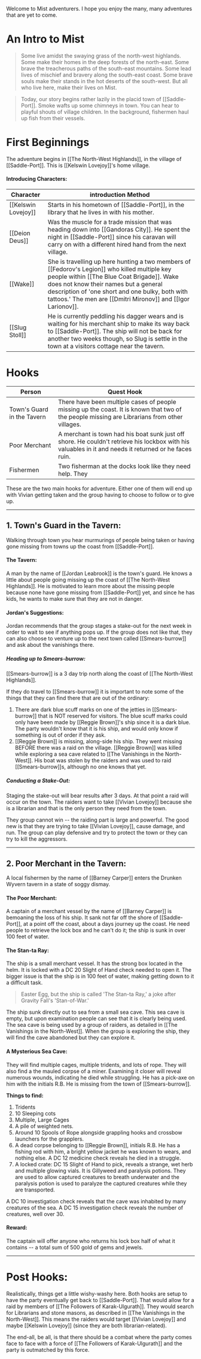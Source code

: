 Welcome to Mist adventurers. I hope you enjoy the many, many adventures that are yet to come. 
# An Intro to Mist
>Some live amidst the swaying grass of the north-west highlands. Some make their homes in the deep forests of the north-east. Some brave the treacherous paths of the south-east mountains. Some lead lives of mischief and bravery along the south-east coast. Some brave souls make their stands in the hot deserts of the south-west. But all who live here, make their lives on Mist. 

> Today, our story begins rather lazily in the placid town of [[Saddle-Port]]. Smoke wafts up some chimneys in town. You can hear to playful shouts of village children. In the background, fishermen haul up fish from their vessels. 

# First Beginnings
The adventure begins in [[The North-West Highlands]], in the village of [[Saddle-Port]]. This is [[Kelswin Lovejoy]]'s home village. 
#### Introducing Characters:
| Character | introduction Method |
| - | - |
| [[Kelswin Lovejoy]] | Starts in his hometown of [[Saddle-Port]], in the library that he lives in with his mother. |
| [[Deion Deus]] | Was the muscle for a trade mission that was heading down into [[Gandoras City]]. He spent the night in [[Saddle-Port]] since his caravan will carry on with a different hired hand from the next village. |
| [[Wake]] | She is travelling up here hunting a two members of [[Fedorov's Legion]] who killed multiple key people within [[The Blue Coat Brigade]]. Wake does not know their names but a general description of 'one short and one bulky, both with tattoos.' The men are [[Dmitri Mironov]] and [[Igor Larionov]].  |
| [[Slug Stoll]] | He is currently peddling his dagger wears and is waiting for his merchant ship to make its way back to [[Saddle-Port]]. The ship will not be back for another two weeks though, so Slug is settle in the town at a visitors cottage near the tavern. |
# Hooks
| Person | Quest Hook |
| ---- | ---- |
| Town's Guard in the Tavern | There have been multiple cases of people missing up the coast. It is known that two of the people missing are Librarians from other villages. |
| Poor Merchant | A merchant is town had his boat sunk just off shore. He couldn't retrieve his lockbox with his valuables in it and needs it returned or he faces ruin. |
| Fishermen  | Two fisherman at the docks look like they need help. They  |
These are the two main hooks for adventure. Either one of them will end up with Vivian getting taken and the group having to choose to follow or to give up.

___
## 1. Town's Guard in the Tavern:
Walking through town you hear murmurings of people being taken or having gone missing from towns up the coast from [[Saddle-Port]]. 

#### The Tavern:
A man by the name of [[Jordan Leabrook]] is the town's guard. He knows a little about people going missing up the coast of [[The North-West Highlands]]. He is motivated to learn more about the missing people because none have gone missing from [[Saddle-Port]] yet, and since he has kids, he wants to make sure that they are not in danger. 

#### Jordan's Suggestions:
Jordan recommends that the group stages a stake-out for the next week in order to wait to see if anything pops up. If the group does not like that, they can also choose to venture up to the next town called [[Smears-burrow]] and ask about the vanishings there. 

##### Heading up to Smears-burrow:
[[Smears-burrow]] is a 3 day trip north along the coast of [[The North-West Highlands]]. 

If they do travel to [[Smears-burrow]] it is important to note some of the things that they can find there that are out of the ordinary:
1. There are dark blue scuff marks on one of the jetties in [[Smears-burrow]] that is NOT reserved for visitors. The blue scuff marks could only have been made by [[Reggie Brown]]'s ship since it is a dark blue. The party wouldn't know that it is his ship, and would only know if something is out of order if they ask.
2. [[Reggie Brown]] is missing, along-side his ship. They went missing BEFORE there was a raid on the village. [[Reggie Brown]] was killed while exploring a sea cave related to [[The Vanishings in the North-West]]. His boat was stolen by the raiders and was used to raid [[Smears-burrow]]s, although no one knows that yet. 

##### Conducting a Stake-Out:
Staging the stake-out will bear results after 3 days. At that point a raid will occur on the town. The raiders want to take [[Vivian Lovejoy]] because she is a librarian and that is the only person they need from the town. 

They group cannot win -- the raiding part is large and powerful. The good new is that they are trying to take [[Vivian Lovejoy]], cause damage, and run. The group can play defensive and try to protect the town or they can try to kill the aggressors.

___
## 2. Poor Merchant in the Tavern:
A local fishermen by the name of [[Barney Carper]] enters the Drunken Wyvern tavern in a state of soggy dismay.

#### The Poor Merchant:
A captain of a merchant vessel by the name of [[Barney Carper]] is bemoaning the loss of his ship. It sank not far off the shore of [[Saddle-Port]], at a point off the coast, about a days journey up the coast. He need people to retrieve the lock box and he can't do it; the ship is sunk in over 100 feet of water.

#### The Stan-ta Ray:
The ship is a small merchant vessel. It has the strong box located in the helm. It is locked with a DC 20 Slight of Hand check needed to open it. The bigger issue is that the ship is in 100 feet of water, making getting down to it a difficult task. 

> Easter Egg, but the ship is called 'The Stan-ta Ray,' a joke after Gravity Fall's 'Stan-of-War.'

The ship sunk directly out to sea from a small sea cave. This sea cave is empty, but upon examination people can see that it is clearly being used. The sea cave is being used by a group of raiders, as detailed in [[The Vanishings in the North-West]]. When the group is exploring the ship, they will find the cave abandoned but they can explore it.
#### A Mysterious Sea Cave:
They will find multiple cages, multiple tridents, and lots of rope. They will also find a the mauled corpse of a miner. Examining it closer will reveal numerous wounds, indicating he died while struggling. He has a pick-axe on him with the initials R.B. He is missing from the town of [[Smears-burrow]]. 

**Things to find:**
1. Tridents
2. 10 Sleeping cots
3. Multiple, Large Cages
4. A pile of weighted nets. 
5. Around 10 Spools of Rope alongside grappling hooks and crossbow launchers for the grapplers. 
6. A dead corpse belonging to [[Reggie Brown]], initials R.B. He has a fishing rod with him, a bright yellow jacket he was known to wears, and nothing else. A DC 12 medicine check reveals he died in a struggle. 
7. A locked crate: DC 15 Slight of Hand to pick, reveals a strange, wet herb and multiple glowing vials. It is Gillyweed and paralysis potions. They are used to allow captured creatures to breath underwater and the paralysis potion is used to paralyze the captured creatures while they are transported. 

A DC 10 investigation check reveals that the cave was inhabited by many creatures of the sea. A DC 15 investigation check reveals the number of creatures, well over 30. 
#### Reward:
The captain will offer anyone who returns his lock box half of what it contains -- a total sum of 500 gold of gems and jewels. 

___
# Post Hooks:
Realistically, things get a little wishy-washy here. Both hooks are setup to have the party eventually get back to [[Saddle-Port]]. That would allow for a raid by members of [[The Followers of Karak-Ulgurath]]. They would search for Librarians and stone masons, as described in [[The Vanishings in the North-West]]. This means the raiders would target [[Vivian Lovejoy]] and maybe [[Kelswin Lovejoy]] (since they are both librarian-related).

The end-all, be all, is that there should be a combat where the party comes face to face with a force of [[The Followers of Karak-Ulgurath]] and the party is outmatched by this force. 
